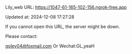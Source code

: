 Lily_web URL: https://1047-61-165-102-156.ngrok-free.app

Updated at: 2024-12-08 17:27:28

If you cannot open this URL, the server might be down.

Please contact: 

goley04@foxmail.com Or Wechat:GL_yeaH